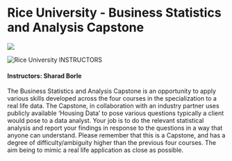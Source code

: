 # Rice University - Business Statistics and Analysis Capstone

<img src="https://i.imgur.com/HNgI1I6.png">

![Rice University](http://i.imgur.com/Qktqnu1.png) INSTRUCTORS
#### Instructors: Sharad Borle	

The Business Statistics and Analysis Capstone is an opportunity to apply various skills developed across the four courses in the specialization to a real life data. The Capstone, in collaboration with an industry partner uses publicly available ‘Housing Data’ to pose various questions typically a client would pose to a data analyst.
Your job is to do the relevant statistical analysis and report your findings in response to the questions in a way that anyone can understand.
Please remember that this is a Capstone, and has a degree of difficulty/ambiguity higher than the previous four courses. The aim being to mimic a real life application as close as possible.